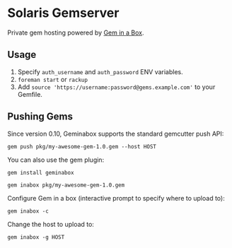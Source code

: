 # Solaris Gemserver

Private gem hosting powered by [Gem in a Box](https://github.com/geminabox/geminabox).

## Usage

1. Specify ``auth_username`` and ``auth_password`` ENV variables.
2. ``foreman start`` or ``rackup``
3. Add ``source 'https://username:password@gems.example.com'`` to your Gemfile.

## Pushing Gems

Since version 0.10, Geminabox supports the standard gemcutter push API:

    gem push pkg/my-awesome-gem-1.0.gem --host HOST

You can also use the gem plugin:

    gem install geminabox

    gem inabox pkg/my-awesome-gem-1.0.gem

Configure Gem in a box (interactive prompt to specify where to upload to):

    gem inabox -c

Change the host to upload to:

    gem inabox -g HOST
